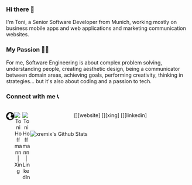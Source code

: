 ### Hi there 👋

I'm Toni, a Senior Software Developer from Munich, working mostly on business mobile apps and web applications and marketing communication websites.

### My Passion 👨‍💻

For me, Software Engineering is about complex problem solving, understanding people, creating aesthetic design, being a communicator between domain areas, achieving goals, performing creativity, thinking in strategies... but it's also about coding and a passion to tech.

<!--
**xremix/xremix** is a ✨ _special_ ✨ repository because its `README.md` (this file) appears on your GitHub profile.

Here are some ideas to get you started:

- 🔭 I’m currently working on ...
- 🌱 I’m currently learning ...
- 👯 I’m looking to collaborate on ...
- 🤔 I’m looking for help with ...
- 💬 Ask me about ...
- 📫 How to reach me: ...
- 😄 Pronouns: ...
- ⚡ Fun fact: ...
-->




### Connect with me 📞

<br />

<div align="center">
[<img align="left" alt="www.toni-hoffmann.com" width="22px" src="https://raw.githubusercontent.com/iconic/open-iconic/master/svg/globe.svg" />][website]
[<img align="left" alt="Toni Hoffmann | Xing" width="22px" src="https://cdn.jsdelivr.net/npm/simple-icons@v3/icons/xing.svg" />][xing]
[<img align="left" alt="Toni Hoffmann | LinkedIn" width="22px" src="https://cdn.jsdelivr.net/npm/simple-icons@v3/icons/linkedin.svg" />][linkedin]
</div>

<br />

<br />

<img align="left" alt="xremix's Github Stats" src="https://github-readme-stats.vercel.app/api?username=xremix&show_icons=true&hide_border=true" />


[website]: https://www.toni-hoffmann.com
[linkedin]: https://www.linkedin.com/in/toni-hoffmann-munich/
[xing]: https://www.xing.com/profile/Toni_Hoffmann7/
